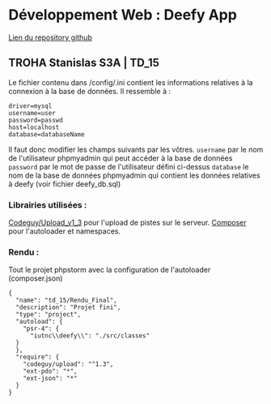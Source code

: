 # Développement Web : Deefy App

[Lien du repository github](https://github.com/Stantrh/Dev_Web-TD_15_TROHA_Stanislas_S3A)

## TROHA Stanislas S3A | TD_15

Le fichier contenu dans /config/.ini contient les informations relatives à la connexion à la base de données. Il ressemble à :

```
driver=mysql
username=user
password=passwd
host=localhost
database=databaseName
```

Il faut donc modifier les champs suivants par les vôtres.
`username` par le nom de l'utilisateur phpmyadmin qui peut accéder à la base de données  
`password` par le mot de passe de l'utilisateur défini ci-dessus
`database` le nom de la base de données phpmyadmin qui contient les données relatives à deefy (voir fichier deefy_db.sql)

### Librairies utilisées :

[Codeguy/Upload_v1_3](https://packagist.org/packages/codeguy/upload) pour l'upload de pistes sur le serveur.
[Composer](https://getcomposer.org/) pour l'autoloader et namespaces.

### Rendu :

Tout le projet phpstorm avec la configuration de l'autoloader (composer.json)

```
{
  "name": "td_15/Rendu_Final",
  "description": "Projet fini",
  "type": "project",
  "autoload": {
    "psr-4": {
      "iutnc\\deefy\\": "./src/classes"
  }
  },
  "require": {
    "codeguy/upload": "^1.3",
    "ext-pdo": "*",
    "ext-json": "*"
  }
}
```
